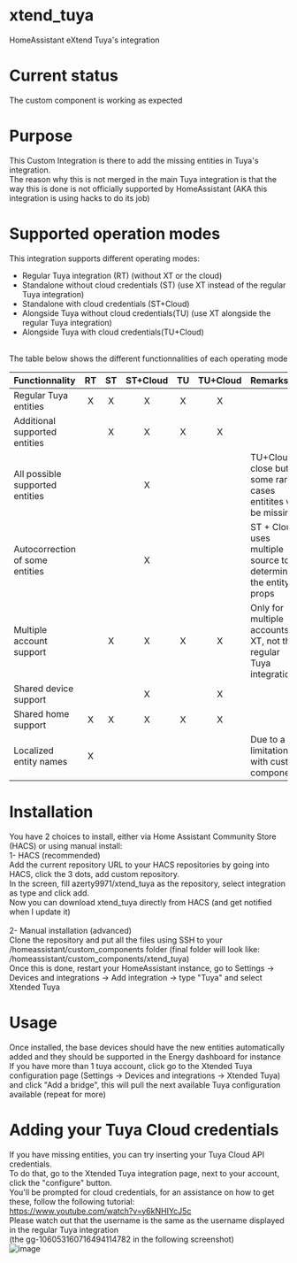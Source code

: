 # xtend_tuya
HomeAssistant eXtend Tuya's integration

# Current status
The custom component is working as expected

# Purpose
This Custom Integration is there to add the missing entities in Tuya's integration.<br/>
The reason why this is not merged in the main Tuya integration is that the way this is done is not officially supported by HomeAssistant (AKA this integration is using hacks to do its job)

# Supported operation modes
This integration supports different operating modes:<br/>
- Regular Tuya integration (RT) (without XT or the cloud)<br/>
- Standalone without cloud credentials (ST) (use XT instead of the regular Tuya integration)<br/>
- Standalone with cloud credentials (ST+Cloud)<br/>
- Alongside Tuya without cloud credentials(TU) (use XT alongside the regular Tuya integration)<br/>
- Alongside Tuya with cloud credentials(TU+Cloud)<br/>
<br/>
The table below shows the different functionnalities of each operating mode<br/>

| Functionnality                  | RT  | ST  | ST+Cloud | TU  | TU+Cloud | Remarks                                                            |
| :------------------------------ | :-: | :-: | :------: | :-: | :------: | :----------------------------------------------------------------- |
| Regular Tuya entities           | X   | X   | X        | X   | X        |                                                                    |
| Additional supported entities   |     | X   | X        | X   | X        |                                                                    |
| All possible supported entities |     |     | X        |     |          | TU+Cloud is close but in some rare cases entitites will be missing |
| Autocorrection of some entities |     |     | X        |     |          | ST + Cloud uses multiple source to determine the entity props      |
| Multiple account support        |     | X   | X        | X   | X        | Only for multiple accounts in XT, not the regular Tuya integration |
| Shared device support           |     |     | X        |     | X        |                                                                    |
| Shared home support             | X   | X   | X        | X   | X        |                                                                    |
| Localized entity names          | X   |     |          |     |          | Due to a limitation with custom components                         |


# Installation
You have 2 choices to install, either via Home Assistant Community Store (HACS) or using manual install:<br/>
1- HACS (recommended)<br/>
Add the current repository URL to your HACS repositories by going into HACS, click the 3 dots, add custom repository.<br/>
In the screen, fill azerty9971/xtend_tuya as the repository, select integration as type and click add.<br/>
Now you can download xtend_tuya directly from HACS (and get notified when I update it)<br/>
<br/>
2- Manual installation (advanced)<br/>
Clone the repository and put all the files using SSH to your /homeassistant/custom_components folder (final folder will look like: /homeassistant/custom_components/xtend_tuya)<br/>
Once this is done, restart your HomeAssistant instance, go to Settings -> Devices and integrations -> Add integration -> type "Tuya" and select Xtended Tuya<br/>

# Usage
Once installed, the base devices should have the new entities automatically added and they should be supported in the Energy dashboard for instance<br/>
If you have more than 1 tuya account, click go to the Xtended Tuya configuration page (Settings -> Devices and integrations -> Xtended Tuya) and click "Add a bridge", this will pull the next available Tuya configuration available (repeat for more)

# Adding your Tuya Cloud credentials
If you have missing entities, you can try inserting your Tuya Cloud API credentials.<br/>
To do that, go to the Xtended Tuya integration page, next to your account, click the "configure" button.<br/>
You'll be prompted for cloud credentials, for an assistance on how to get these, follow the following tutorial:<br/>
https://www.youtube.com/watch?v=y6kNHIYcJ5c<br/>
Please watch out that the username is the same as the username displayed in the regular Tuya integration<br/>
(the gg-106053160716494114782 in the following screenshot)<br/>
![image](https://github.com/user-attachments/assets/8f8ec9d3-1454-4ef5-8871-61ab4c12de90)

